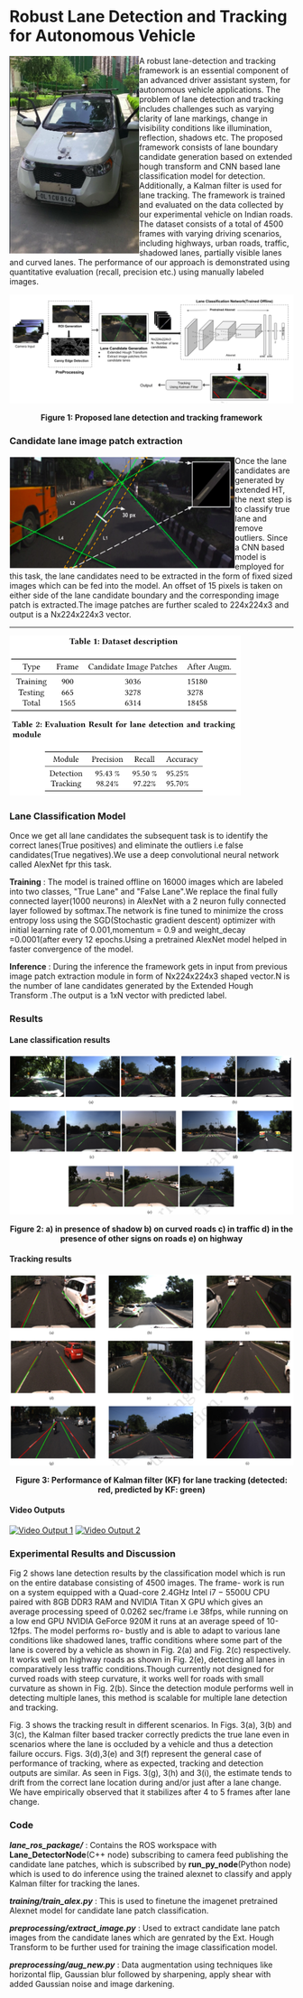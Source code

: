 # Robust Lane Detection and Tracking for Autonomous Vehicle

<img align="left" height = "350" src="./util/image/car.png">

A robust lane-detection and tracking framework is an essential
component of an advanced driver assistant system, for autonomous
vehicle applications. The problem of lane detection and tracking includes challenges such as varying clarity of lane markings, change
in visibility conditions like illumination, reflection, shadows etc.
The proposed framework consists of lane boundary candidate generation based on extended
hough transform and CNN based lane classification model for detection. Additionally, a Kalman filter is used for lane tracking. The
framework is trained and evaluated on the data collected by our
experimental vehicle on Indian roads. The dataset consists of a total
of 4500 frames with varying driving scenarios, including highways,
urban roads, traffic, shadowed lanes, partially visible lanes and
curved lanes. The performance of our approach is demonstrated
using quantitative evaluation (recall, precision etc.) using manually
labeled images.



![alt text](./util/image/fl_chart.png )


<p align="center"><b>Figure 1: Proposed lane detection and tracking framework</b></p>


### Candidate lane image patch extraction

<img align="left" width="400" height="200"  src="./util/image/img_patch.png">

Once the lane candidates
are generated by extended HT, the next step is to classify
true lane and remove outliers. Since a CNN based model is employed for this task, the lane candidates need
to be extracted in the form of fixed sized images which can be fed
into the model. An offset of 15 pixels is taken on either side of
the lane candidate boundary and the corresponding image patch is
extracted.The image patches are further scaled to 224x224x3 and output is a Nx224x224x3 vector.

<hr/>
<img align="left" width = "410" src="./util/image/tb1.png"><img width = "410" src="./util/image/tb2.png">

### Lane Classification Model
Once we get all lane candidates the subsequent task is to identify the correct lanes(True positives) and eliminate the outliers i.e false candidates(True negatives).We use a deep convolutional neural network called AlexNet fpr this task.

**Training** : The model is trained offline on 16000 images which are labeled into two classes, "True Lane" and "False Lane".We replace the final fully connected layer(1000 neurons) in AlexNet with a 2 neuron fully connected layer followed by softmax.The network is fine tuned to minimize the cross entropy loss using the SGD(Stochastic gradient descent) optimizer with initial learning rate of 0.001,momentum = 0.9 and weight_decay =0.0001(after every 12 epochs.Using a pretrained AlexNet model helped in faster convergence of the model.

**Inference** : During the inference the framework gets in input from previous image patch extraction module in form of Nx224x224x3 shaped vector.N is the number of lane candidates generated by the Extended Hough Transform .The output is a 1xN vector with predicted label.

### Results

#### Lane classification results
![alt text](./util/image/result.png )
<p align="center"><b>Figure 2:  a) in presence of shadow b) on curved roads c) in traffic d) in the presence of other signs
on roads e) on highway</b></p>


#### Tracking results
![alt text](./util/image/track_result.png )
<p align="center"><b>Figure 3: Performance of Kalman filter (KF) for lane tracking (detected: red, predicted by KF: green)</b></p>

#### Video Outputs
[![Video Output 1](https://img.youtube.com/vi/dsu4hUzAaks/0.jpg)](https://www.youtube.com/watch?v=dsu4hUzAaks)
[![Video Output 2](https://img.youtube.com/vi/Pt--81ScLiA/0.jpg)](https://www.youtube.com/watch?v=Pt--81ScLiA)


### Experimental Results and Discussion
Fig 2 shows lane detection results by the classification model which
is run on the entire database consisting of 4500 images. The frame-
work is run on a system equipped with a Quad-core 2.4GHz Intel
i7 − 5500U CPU paired with 8GB DDR3 RAM and NVIDIA Titan X
GPU which gives an average processing speed of 0.0262 sec/frame
i.e 38fps, while running on a low end GPU NVIDIA GeForce 920M
it runs at an average speed of 10-12fps. The model performs ro-
bustly and is able to adapt to various lane conditions like shadowed
lanes, traffic conditions where some part of the lane is covered by
a vehicle as shown in Fig. 2(a) and Fig. 2(c) respectively. It works
well on highway roads as shown in Fig. 2(e), detecting all lanes in
comparatively less traffic conditions.Though currently not designed
for curved roads with steep curvature, it works well for roads with
small curvature as shown in Fig. 2(b). Since the detection module
performs well in detecting multiple lanes, this method is scalable
for multiple lane detection and tracking. 

Fig. 3 shows the tracking result in different scenarios. In Figs.
3(a), 3(b) and 3(c), the Kalman filter based tracker correctly predicts
the true lane even in scenarios where the lane is occluded by a
vehicle and thus a detection failure occurs. Figs. 3(d),3(e) and 3(f)
represent the general case of performance of tracking, where as
expected, tracking and detection outputs are similar. As seen in Figs.
3(g), 3(h) and 3(i), the estimate tends to drift from the correct lane
location during and/or just after a lane change. We have empirically
observed that it stabilizes after 4 to 5 frames after lane change.

### Code

***lane_ros_package/*** :  Contains the ROS workspace with **Lane_DetectorNode**(C++ node) subscribing to camera feed publishing the candidate lane patches, which is subscribed by **run_py_node**(Python node) which
is used to do inference using the trained alexnet to classify and apply Kalman filter for tracking the lanes.

***training/train_alex.py*** : This is used to finetune the imagenet pretrained Alexnet model for candidate lane patch classification.

***preprocessing/extract_image.py*** : Used to extract candidate lane patch images from the candidate lanes which are genrated by the Ext. Hough Transform to be further used for training the image classification model.

***preprocessing/aug_new.py*** : Data augmentation using techniques like
horizontal flip, Gaussian blur followed by sharpening, apply shear
with added Gaussian noise and image darkening.


